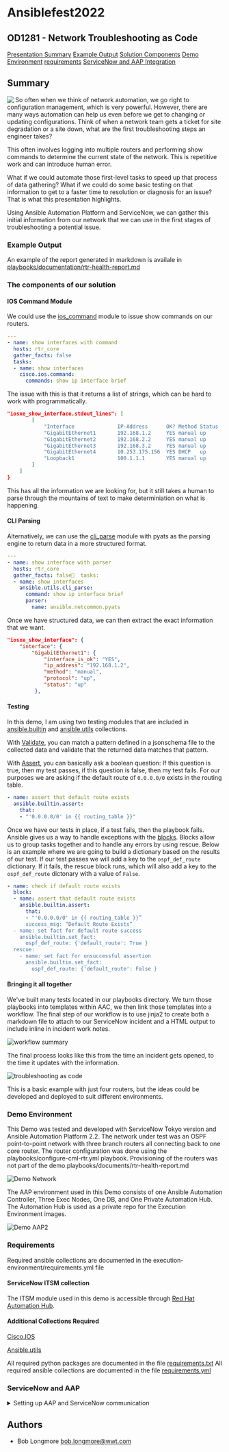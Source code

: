 # Ansiblefest2022

## OD1281 - Network Troubleshooting as Code

[Presentation Summary](#summary)
[Example Output](#example-output)
[Solution Components](#the-components-of-our-solution)
[Demo Environment](#demo-environment)
[requirements](#requirements)
[ServiceNow and AAP Integration](#servicenow-and-aap)

## Summary

<img align="left" src=/images/platform_pete.png> So often when we think of network automation, we go right to configuration management, which is very powerful. However, there are many ways automation can help us even before we get to changing or updating configurations. Think of when a network team gets a ticket for site degradation or a site down, what are the first troubleshooting steps an engineer takes? 

This often involves logging into multiple routers and performing show commands to determine the current state of the network. This is repetitive work and can introduce human error.

What if we could automate those first-level tasks to speed up that process of data gathering? What if we could do some basic testing on that information to get to a faster time to resolution or diagnosis for an issue? That is what this presentation highlights.

Using Ansible Automation Platform and ServiceNow, we can gather this initial information from our network that we can use in the first stages of troubleshooting a potential issue.

### Example Output

An example of the report generated in markdown is availale in [playbooks/documentation/rtr-health-report.md](playbooks/documentation/rtr-health-report.md)

### The components of our solution

#### IOS Command Module

We could use the [ios_command](https://docs.ansible.com/ansible/latest/collections/cisco/ios/ios_command_module.html) module to issue show commands on our routers. 

```yaml
---
- name: show interfaces with command
  hosts: rtr_core
  gather_facts: false
  tasks:
  - name: show interfaces
    cisco.ios.command:
      commands: show ip interface brief
```

The issue with this is that it returns a list of strings, which can be hard to work with programmatically. 

```json
"iosxe_show_interface.stdout_lines": [
        [
            "Interface              IP-Address      OK? Method Status                Protocol",
            "GigabitEthernet1       192.168.1.2     YES manual up                    up      ",
            "GigabitEthernet2       192.168.2.2     YES manual up                    up      ",
            "GigabitEthernet3       192.168.3.2     YES manual up                    up      ",
            "GigabitEthernet4       10.253.175.156  YES DHCP   up                    up      ",
            "Loopback1              100.1.1.1       YES manual up                    up"
        ]
    ]
}
```

This has all the information we are looking for, but it still takes a human to parse through the mountains of text to make determiniation on what is happening.

#### CLI Parsing

Alternatively, we can use the [cli_parse](https://docs.ansible.com/ansible/latest/collections/ansible/utils/cli_parse_module.html#ansible-collections-ansible-utils-cli-parse-module) module with pyats as the parsing engine to return data in a more structured format.

```yaml
---
- name: show interface with parser
  hosts: rtr_core
  gather_facts: false  tasks:
  - name: show interfaces
    ansible.utils.cli_parse:
      command: show ip interface brief
      parser:
        name: ansible.netcommon.pyats
```

Once we have structured data, we can then extract the exact information that we want.

```json
"iosxe_show_interface": {
    "interface": {
        "GigabitEthernet1": {
            "interface_is_ok": "YES",
            "ip_address": "192.168.1.2",
            "method": "manual",
            "protocol": "up",
            "status": "up"
         },
```

#### Testing

In this demo, I am using two testing modules that are included in [ansible.builtin](https://docs.ansible.com/ansible/latest/collections/ansible/builtin/index.html)  and [ansible.utils](https://docs.ansible.com/ansible/latest/collections/ansible/utils/index.html#plugins-in-ansible-utils) collections.

With [Validate](https://docs.ansible.com/ansible/latest/collections/ansible/utils/validate_module.html#ansible-collections-ansible-utils-validate-module), you can match a pattern defined in a jsonschema file to the collected data and validate that the returned data matches that pattern.

With [Assert](https://docs.ansible.com/ansible/latest/collections/ansible/builtin/assert_module.html#ansible-collections-ansible-builtin-assert-module), you can basically ask a boolean question: If this question is true, then my test passes, if this question is false, then my test fails. For our purposes we are asking if the default route of ```0.0.0.0/0``` exists in the routing table.

```yaml
- name: assert that default route exists
  ansible.builtin.assert:
    that:
    - "'0.0.0.0/0' in {{ routing_table }}"
```

Once we have our tests in place, if a test fails, then the playbook fails. Ansible gives us a way to handle exceptions with the [blocks](https://docs.ansible.com/ansible/latest/user_guide/playbooks_blocks.html). Blocks allow us to group tasks together and to handle any errors by using rescue. Below is an example where we are going to build a dictionary based on the results of our test. If our test passes we will add a key to the ```ospf_def_route``` dictionary. If it fails, the rescue block runs, which will also add a key to the ```ospf_def_route``` dictonary with a value of ```False```.

```yaml
- name: check if default route exists
  block:
  - name: assert that default route exists
    ansible.builtin.assert:
      that:
      - "'0.0.0.0/0' in {{ routing_table }}”
      success_msg: “Default Route Exists”
  - name: set fact for default route success
    ansible.builtin.set_fact:
      ospf_def_route: {'default_route': True }
  rescue:
    - name: set fact for unsuccessful assertion
      ansible.builtin.set_fact:
        ospf_def_route: {'default_route': False }
```

#### Bringing it all together

We've built many tests located in our playbooks directory. We turn those playbooks into templates within AAC, we then link those templates into a workflow. The final step of our workflow is to use jinja2 to create both a markdown file to attach to our ServiceNow incident and a HTML output to include inline in incident work notes.

![workflow summary](images/workflow.png)

The final process looks like this from the time an incident gets opened, to the time it updates with the information.

![troubleshooting as code](images/troubleshooting_as_code.png)

This is a basic example with just four routers, but the ideas could be developed and deployed to suit different environments.

### Demo Environment

This Demo was tested and developed with ServiceNow Tokyo version and Ansible Automation Platform 2.2.
The network under test was an OSPF point-to-point network with three branch routers all connecting back to one core router. The router configuration was done using the playbooks/configure-cml-rtr.yml playbook. Provisioning of the routers was not part of the demo.playbooks/documents/rtr-health-report.md

![Demo Network](/images/DemoNetwork.png)


The AAP environment used in this Demo consists of one Ansible Automation Controller, Three Exec Nodes, One DB, and One Private Automation Hub. The Automation Hub is used as a private repo for the Execution Environment images.

![Demo AAP2](/images/DemoAAP.png)

### Requirements

Required ansible collections are documented in the execution-environment/requirements.yml file

#### ServiceNow ITSM collection

The ITSM module used in this demo is accessible through [Red Hat Automation Hub](https://console.redhat.com/ansible/automation-hub/repo/published/servicenow/itsm "console.redhat.com").

#### Additional Collections Required

[Cisco.IOS](https://docs.ansible.com/ansible/latest/collections/cisco/ios/index.html "cisco.ios collection")

[Ansible.utils](https://docs.ansible.com/ansible/latest/collections/ansible/utils/index.html "ansible.utils collection")

All required python packages are documented in the file [requirements.txt](execution-environment/requirements.txt)
All required ansible collections are documented in the file [requirements.yml](execution-environment/requirements.yml)

### ServiceNow and AAP

<details>
  <summary>Setting up AAP and ServiceNow communication</summary>

1. Create Authentication
   1. Record Redirect URI of your servicenow instance. The redirect will be this format ``` {{https://yourinstance}}.service-now.com/oauth_redirect.do ```
   2. In the Ansible Automation Controller (AAC) go to Administration > Applications and add a new application. Give it a name and input the redirect URI. The authorization grant type should be 'Authorization Code' and the Client type should be 'confidential.' This will generate a client ID and client secret. Save these tokens for later use.
   3. In ServiceNow go to System OAth > Application Registry
   4. Click the New button to create a new Third-Party OAuth provider, input your client ID and client secret you generated in AAC. The default grant type should be 'Authorization Code.'
   5. For authorization URL the value will be ``` {{https://your_aac_address}}/api/o/authorize/ ``` and the token URL will be ``` {{https://your_aac_address}}/api/o/token/ ``` Right click on the gray bar at the top and select save.
   6. Click on the 'OAuth Entity Scopes' tab. Click where it says 'Insert a New Row.' Under Name enter 'Writing Scope' and for OAuth Scope input 'write.' Click update.

2. Create REST Message
   1. In AAP find the API endpoint of the template of workflow you wish to launch (ex. ``` https://{{your_aac_address}}/api/v2/workflow_job_templates/14/launch/ ```.)
   2. Go to System Web Services > Outbound > REST Messages, click on NEW to create a Rest Message
   3. Enter the API Endpoint in the Endpoint field
   4. Authentication type should be OAuth and associate the previously created OAuth profile
   5. Click the link that says 'Get OAuth Token.' This should retrieve the OAuth token from your AAC.
   6. Once you have the OAuth token, you are ready to create the rest message. Under HTTP methods, click on New.
   7. The method type should be 'post,' and the API endpoint should be the same as entered previously.
   8. Under the 'Authentication' tab, select 'OAuth 2.0' and select the previously created OAuth profile
   9. Click on the 'HTTP Request' tab and under 'HTTP Headers' click on 'Insert a new row...' The Name should be 'Content-Type' and the values should be 'application/json'

These are the steps to setup communication between ServiceNow and AAP using OAuth. Additionally, if you wanted to pass variables to AAP, you would do that in the HTTP Method screen. In this example I am setting HTTP Query Parameters with the Content ```{"extra_vars": { "incident_id": "${incident_id}" } } ```. I then set the variable substition with 'incident_id.' This allows the workflow to pass the incident ID to AAP when it sends this REST message. There is also a link in this form for 'Preview Script Usage.' You can use this script in setting up the ServiceNow workflow in workflow editor.

</details>

## Authors

- Bob Longmore bob.longmore@wwt.com
